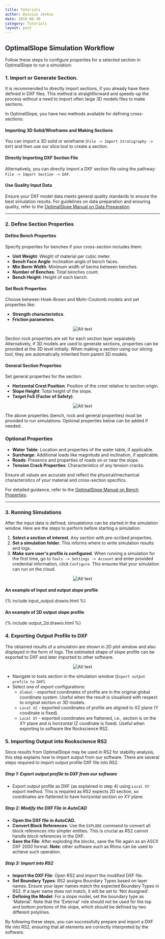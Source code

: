 ```yaml
---
title: Tutorials 
author: Dainius Jenkus
date: 2010-06-30
category: Tutorials
layout: post
---
```



## OptimalSlope Simulation Workflow

Follow these steps to configure properties for a selected section in OptimalSlope to run a simulation:
### 1. Import or Generate Section.

It is recommended to directly import sections, if you already have them defined in DXF files. This method is straightforward and speeds-up the process without a need to import often large 3D models files to make sections.

In OptimalSlope, you have two methods available for defining cross-sections:

#### Importing 3D Solid/Wireframe and Making Sections
You can import a 3D solid or wireframe (`File -> Import Stratigraphy -> DXF`) and then use our slice tool to create a section. 

#### Directly Importing DXF Section File
Alternatively, you can directly import a DXF section file using the pathway: `File -> Import Section -> DXF`. 
#### Use Quality Input Data
Ensure your DXF model data meets general quality standards to ensure the best simulation results. For guidelines on data preparation and ensuring quality, refer to the [OptimalSlope Manual on Data Preparation](https://optimalslope.github.io/manual/pages/Data%20Suitability/7-data/).

---
### 2. Define Section Properties


#### Define Bench Properties
Specify properties for benches if your cross-section includes them:
- **Unit Weight**: Weight of material per cubic meter.
- **Bench Face Angle**: Inclination angle of bench faces.
- **Min Berm Width**: Minimum width of berms between benches.
- **Number of Benches**: Total benches count.
- **Bench Height**: Height of each bench.

#### Set Rock Properties
Choose between Hoek-Brown and Mohr-Coulomb models and set properties like:
- **Strength characteristics**.
- **Friction parameters**.

<p align="center">
  <img src="https://OptimalSlope.github.io/manual/assets/tutorial/layer_properties.png" alt="Alt text" title="Layer properties"/>
</p>

Section rock properties are set for each section layer separately. Alternatively, if 3D models are used to generate sections, properties can be provided at the 3D level initially. When making a section using our slicing tool, they are automatically inherited from parent 3D models. 

#### General Section Properties
Set general properties for the section:
- **Horizontal Crest Position**: Position of the crest relative to section origin.
- **Slope Height**: Total height of the slope.
- **Target FoS (Factor of Safety)**.
 
<p align="center">
  <img src="https://OptimalSlope.github.io/manual/assets/tutorial/general_properties.png" alt="Alt text" title="Optional title"/>
</p>


The above properties (bench, rock and general properties) must be provided to run simulations. Optional properties below can be added if needed.

### Optional Properties
- **Water Table**: Location and properties of the water table, if applicable.
- **Surcharge**:  Additional loads like magnitude and inclination, if applicable.
- **Roads**: Presence and properties of roads on or near the slope.
- **Tension Crack Properties**: Characteristics of any tension cracks.

Ensure all values are accurate and reflect the physical/mechanical characteristics of your material and cross-section specifics.

For detailed guidance, refer to the [OptimalSlope Manual on Bench Properties](https://optimalslope.github.io/manual/pages/properties/6-properties/#bench-properties).

---
 
### 3. Running Simulations

After the input data is defined, simualations can be started in the simulation window. Here are the steps to perform before starting a simulation:
1. **Select a section of interest**. Any section with pre-scribed properties.
2. **Set a simulation folder.** This informs where to write simulation results and logs.
3. **Make sure user's profile is configured**. When running a simulation for the first time, go to `Tools -> Settings -> Account` and enter provided credential information, click `Configure`. This ensures that your simulation can run on the cloud.
 
<p align="center">
  <img src="https://OptimalSlope.github.io/manual/assets/tutorial/profile_setup.png" alt="Alt text" title="Optional title"/>
</p>



#### An example of input and output slope profile

{% include input_output.drawio.html %}

#### An example of 2D output slope profile

{% include output_2d.drawio.html %}


### 4. Exporting Output Profile to DXF
 
The obtained results of a simulation are shown in 2D plot window and also displayed in the form of logs. The estimated shape of slope profile can be exported to DXF and later imported to other software.

 
<p align="center">
  <img src="https://OptimalSlope.github.io/manual/assets/tutorial/export.png" alt="Alt text" title="Optional title"/>
</p>



- Navigate to tools section in the simulation window (`Export output profile to DXF`).
- Select one of export configurations:
    - `Global` - exported coordinates of profile are in the original global coordinate system. Useful when the result is visualised with respect to original section or 3D models.
    - `Local XZ` - exported coordinates of profile are aligned to XZ plane (Y coodinate is fixed).
    - `Local XY` - exported coordinates are flattened, i.e., section is on the XY plane and is horizontal (Z coodinate is fixed). Useful when exporting to software like Rockscience RS2.




 
### 5. Importing Output into Rockscience RS2

Since results from OptimalSlope may be used in RS2 for stability analysis, this step explains how to import output from our software. There are several steps required to import output profile DXF file into RS2. 
##### Step 1: Export output profile to DXF from our software
 - Export output profile as DXF (as explained in step 4) using `Local XY` export method. This is required as RS2 expects 2D section, so coordinates are flattened to have horizontal section on XY plane.
##### Step 2: Modify the DXF File in AutoCAD
- **Open the DXF file in AutoCAD.**
- **Convert Block References**: Use the `EXPLODE` command to convert all block references into simpler entities. This is crucial as RS2 cannot handle block references in the DXF.
- **Save the File**: After exploding the blocks, save the file again as an ASCII DXF 2000 format.
**Note**: other software such as Rhino can be used to achieve such operation.
##### Step 3: Import into RS2
- **Import the DXF File**: Open RS2 and import the modified DXF file.
- **Set Boundary Types**: RS2 assigns Boundary Types based on layer names. Ensure your layer names match the expected Boundary Types in RS2. If a layer name does not match, it will be set to 'Not Assigned'.
- **Defining the Model**: For a slope model, set the boundary type as 'Material'. Note that the 'External' role should not be used for the top and bottom portions of the slope, which should be defined by two different polylines.

By following these steps, you can successfully prepare and import a DXF file into RS2, ensuring that all elements are correctly interpreted by the software.

 

